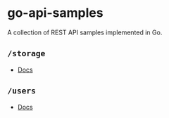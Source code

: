 # go-api-samples
A collection of REST API samples implemented in Go.

## `/storage`
- [Docs](./cmd/storage/README.md)

## `/users`
- [Docs](./cmd/users/README.md)
